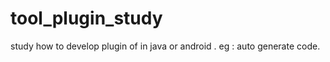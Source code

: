 # tool_plugin_study
study how to develop plugin of in java or android . eg :  auto  generate  code.
